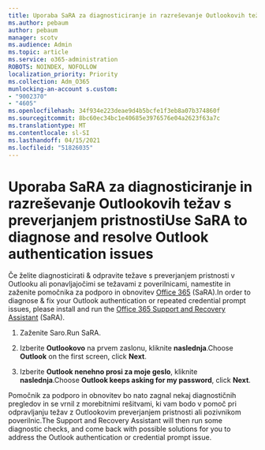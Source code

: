 ```yaml
---
title: Uporaba SaRA za diagnosticiranje in razreševanje Outlookovih težav s preverjanjem pristnosti
ms.author: pebaum
author: pebaum
manager: scotv
ms.audience: Admin
ms.topic: article
ms.service: o365-administration
ROBOTS: NOINDEX, NOFOLLOW
localization_priority: Priority
ms.collection: Adm_O365
munlocking-an-account s.custom:
- "9002370"
- "4605"
ms.openlocfilehash: 34f934e223deae9d4b5bcfe1f3eb8a07b374860f
ms.sourcegitcommit: 8bc60ec34bc1e40685e3976576e04a2623f63a7c
ms.translationtype: MT
ms.contentlocale: sl-SI
ms.lasthandoff: 04/15/2021
ms.locfileid: "51826035"
---
```

# <a name="use-sara-to-diagnose-and-resolve-outlook-authentication-issues"></a><span data-ttu-id="f6152-102">Uporaba SaRA za diagnosticiranje in razreševanje Outlookovih težav s preverjanjem pristnosti</span><span class="sxs-lookup"><span data-stu-id="f6152-102">Use SaRA to diagnose and resolve Outlook authentication issues</span></span>

<span data-ttu-id="f6152-103">Če želite diagnosticirati & odpravite težave s preverjanjem pristnosti v Outlooku ali ponavljajočimi se težavami z poverilnicami, namestite in zaženite pomočnika za podporo in obnovitev [Office 365](https://diagnostics.office.com/#/) (SaRA).</span><span class="sxs-lookup"><span data-stu-id="f6152-103">In order to diagnose & fix your Outlook authentication or repeated credential prompt issues, please install and run the [Office 365 Support and Recovery Assistant](https://diagnostics.office.com/#/) (SaRA).</span></span>

1. <span data-ttu-id="f6152-104">Zaženite Saro.</span><span class="sxs-lookup"><span data-stu-id="f6152-104">Run SaRA.</span></span>

2. <span data-ttu-id="f6152-105">Izberite **Outlookovo** na prvem zaslonu, kliknite **naslednja**.</span><span class="sxs-lookup"><span data-stu-id="f6152-105">Choose **Outlook** on the first screen, click **Next**.</span></span>

3. <span data-ttu-id="f6152-106">Izberite **Outlook nenehno prosi za moje geslo**, kliknite **naslednja**.</span><span class="sxs-lookup"><span data-stu-id="f6152-106">Choose **Outlook keeps asking for my password**, click **Next**.</span></span>

<span data-ttu-id="f6152-107">Pomočnik za podporo in obnovitev bo nato zagnal nekaj diagnostičnih pregledov in se vrnil z morebitnimi rešitvami, ki vam bodo v pomoč pri odpravljanju težav z Outlookovim preverjanjem pristnosti ali pozivnikom poverilnic.</span><span class="sxs-lookup"><span data-stu-id="f6152-107">The Support and Recovery Assistant will then run some diagnostic checks, and come back with possible solutions for you to address the Outlook authentication or credential prompt issue.</span></span>
